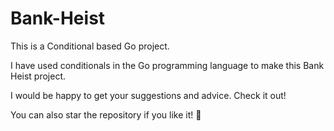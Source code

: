 # Bank-Heist
This is a Conditional based Go project.

I have used conditionals in the Go programming language to make this Bank Heist project.

I would be happy to get your suggestions and advice. Check it out!

You can also star the repository if you like it! 🌟
